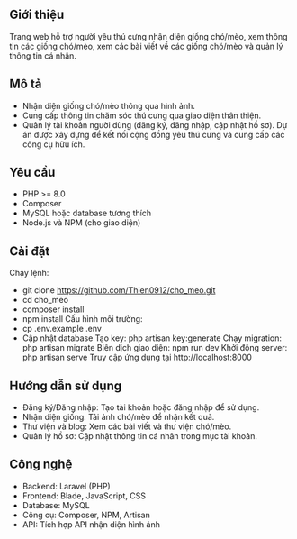 ## Giới thiệu
Trang web hỗ trợ người yêu thú cưng nhận diện giống chó/mèo, xem thông tin các giống chó/mèo, xem các bài viết về các giống chó/mèo và quản lý thông tin cá nhân.
## Mô tả
- Nhận diện giống chó/mèo thông qua hình ảnh.
- Cung cấp thông tin chăm sóc thú cưng qua giao diện thân thiện.
- Quản lý tài khoản người dùng (đăng ký, đăng nhập, cập nhật hồ sơ).
Dự án được xây dựng để kết nối cộng đồng yêu thú cưng và cung cấp các công cụ hữu ích.
## Yêu cầu
- PHP >= 8.0
- Composer
- MySQL hoặc database tương thích
- Node.js và NPM (cho giao diện)
## Cài đặt
Chạy lệnh:
- git clone https://github.com/Thien0912/cho_meo.git
- cd cho_meo
- composer install
- npm install
Cấu hình môi trường:
- cp .env.example .env
- Cập nhật database
Tạo key: php artisan key:generate
Chạy migration: php artisan migrate
Biên dịch giao diện: npm run dev
Khởi động server: php artisan serve
Truy cập ứng dụng tại http://localhost:8000
## Hướng dẫn sử dụng
- Đăng ký/Đăng nhập: Tạo tài khoản hoặc đăng nhập để sử dụng.
- Nhận diện giống: Tải ảnh chó/mèo để nhận kết quả.
- Thư viện và blog: Xem các bài viết và thư viện chó/mèo.
- Quản lý hồ sơ: Cập nhật thông tin cá nhân trong mục tài khoản.
## Công nghệ
- Backend: Laravel (PHP)
- Frontend: Blade, JavaScript, CSS
- Database: MySQL
- Công cụ: Composer, NPM, Artisan
- API: Tích hợp API nhận diện hình ảnh
